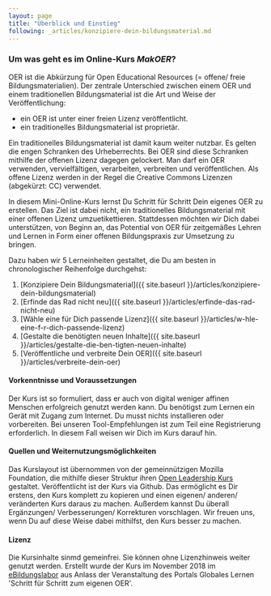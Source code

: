 ```yaml
---
layout: page
title: "Überblick und Einstieg"
following: _articles/konzipiere-dein-bildungsmaterial.md
---
```


### Um was geht es im Online-Kurs *MakOER*?

OER ist die Abkürzung für Open Educational Resources (= offene/ freie Bildungsmaterialien). Der zentrale Unterschied zwischen einem OER und einem traditionellen Bildungsmaterial ist die Art und Weise der Veröffentlichung:
* ein OER ist unter einer freien Lizenz veröffentlicht.
* ein traditionelles Bildungsmaterial ist proprietär. 

Ein traditionelles Bildungsmaterial ist damit kaum weiter nutzbar. Es gelten die engen Schranken des Urheberrechts.  Bei OER sind diese Schranken mithilfe der offenen Lizenz dagegen gelockert. Man darf ein OER verwenden, vervielfältigen, verarbeiten, verbreiten und veröffentlichen. Als offene Lizenz werden in der Regel die Creative Commons Lizenzen (abgekürzt: CC) verwendet.

In diesem Mini-Online-Kurs lernst Du Schritt für Schritt Dein eigenes OER zu erstellen. Das Ziel ist dabei nicht, ein traditionelles Bildungsmaterial mit einer offenen Lizenz umzuetikettieren. Stattdessen möchten wir Dich dabei unterstützen, von Beginn an, das Potential von OER für zeitgemäßes Lehren und Lernen in Form einer offenen Bildungspraxis zur Umsetzung zu bringen.

Dazu haben wir 5 Lerneinheiten gestaltet, die Du am besten in chronologischer Reihenfolge durchgehst:

1. [Konzipiere Dein Bildungsmaterial]({{ site.baseurl }}/articles/konzipiere-dein-bildungsmaterial)
2. [Erfinde das Rad nicht neu]({{ site.baseurl }}/articles/erfinde-das-rad-nicht-neu)
3. [Wähle eine für Dich passende Lizenz]({{ site.baseurl }}/articles/w-hle-eine-f-r-dich-passende-lizenz)
4. [Gestalte die benötigten neuen Inhalte]({{ site.baseurl }}/articles/gestalte-die-ben-tigten-neuen-inhalte)
5. [Veröffentliche und verbreite Dein OER]({{ site.baseurl }}/articles/verbreite-dein-oer)

#### Vorkenntnisse und Voraussetzungen

Der Kurs ist so formuliert, dass er auch von digital weniger affinen Menschen erfolgreich genutzt werden kann. Du benötigst zum Lernen ein Gerät mit Zugang zum Internet. Du musst nichts installieren oder vorbereiten. Bei unseren Tool-Empfehlungen ist zum Teil eine Registrierung erforderlich. In diesem Fall weisen wir Dich im Kurs darauf hin.

#### Quellen und Weiternutzungsmöglichkeiten

Das Kurslayout ist übernommen von der gemeinnützigen Mozilla Foundation, die mithilfe dieser Struktur ihren [Open Leadership Kurs](https://mozilla.github.io/open-leadership-training-series/) gestaltet. Veröffentlicht ist der Kurs via Github. Das ermöglicht es Dir erstens, den Kurs komplett zu kopieren und einen eigenen/ anderen/ veränderten Kurs daraus zu machen. Außerdem kannst Du überall Ergänzungen/ Verbesserungen/ Korrekturen vorschlagen. Wir freuen uns, wenn Du auf diese Weise dabei mithilfst, den Kurs besser zu machen.

#### Lizenz

Die Kursinhalte sinmd gemeinfrei. Sie können ohne Lizenzhinweis weiter genutzt werden. Erstellt wurde der Kurs im November 2018 im [eBildungslabor](https://www.ebidungslabor.de) aus Anlass der Veranstaltung des Portals Globales Lernen 'Schritt für Schritt zum eigenen OER'.
